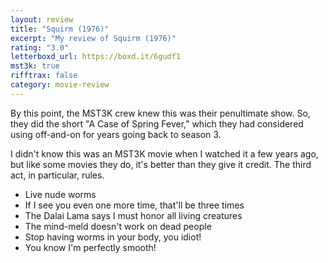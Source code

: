 ```yaml
---
layout: review
title: "Squirm (1976)"
excerpt: "My review of Squirm (1976)"
rating: "3.0"
letterboxd_url: https://boxd.it/6gudf1
mst3k: true
rifftrax: false
category: movie-review
---
```


By this point, the MST3K crew knew this was their penultimate show. So, they did the short "A Case of Spring Fever," which they had considered using off-and-on for years going back to season 3.

I didn't know this was an MST3K movie when I watched it a few years ago, but like some movies they do, it's better than they give it credit. The third act, in particular, rules.

- Live nude worms
- If I see you even one more time, that'll be three times
- The Dalai Lama says I must honor all living creatures
- The mind-meld doesn't work on dead people
- Stop having worms in your body, you idiot!
- You know I'm perfectly smooth!
